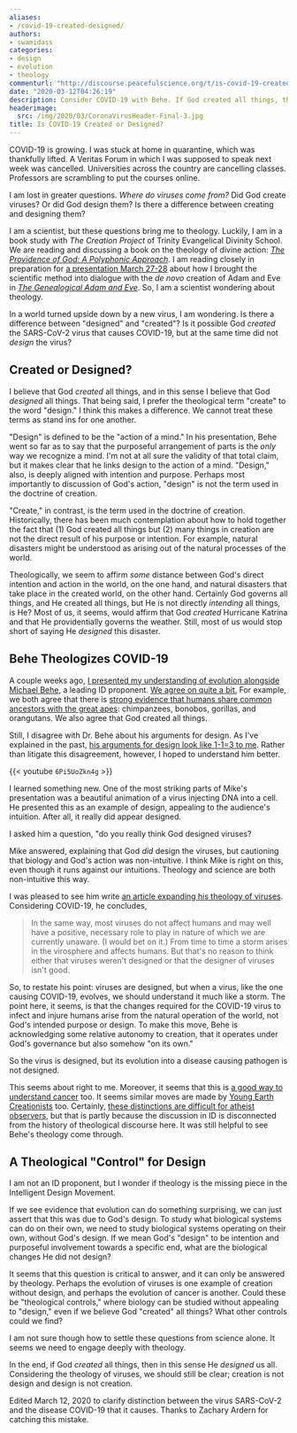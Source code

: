 ```yaml
---
aliases:
- /covid-19-created-designed/
authors:
- swamidass
categories:
- design
- evolution
- theology
commenturl: "http://discourse.peacefulscience.org/t/is-covid-19-created-or-designed/9910"
date: "2020-03-12T04:26:19"
description: Consider COVID-19 with Behe. If God created all things, then in this sense He designed us all. Still, creation is not design and design is not creation.
headerimage:
  src: /img/2020/03/CoronaVirusHeader-Final-3.jpg
title: Is COVID-19 Created or Designed?
---
```


COVID-19 is growing. I was stuck at home in quarantine, which was thankfully lifted. A Veritas Forum in which I was supposed to speak next week was cancelled. Universities across the country are cancelling classes. Professors are scrambling to put the courses online.

I am lost in greater questions. *Where do viruses come from?* Did God create viruses? Or did God design them? Is there a difference between creating and designing them?

I am a scientist, but these questions bring me to theology. Luckily, I am in a book study with *The Creation Project* of Trinity Evangelical Divinity School. We are reading and discussing a book on the theology of divine action: [*The Providence of God: A Polyphonic Approach*](https://amzn.to/3cT2ACL). I am reading closely in preparation for [a presentation March 27-28](https://www.covenantseminary.edu/events/henry-center-theology-conference-divine-action-and-scientific-integrity/) about how I brought the scientific method into dialogue with the *de novo* creation of Adam and Eve in [*The Genealogical Adam and Eve*](https://amzn.to/2U20Uyd). So, I am a scientist wondering about theology.

In a world turned upside down by a new virus, I am wondering. Is there a difference between "designed" and "created"? Is it possible God *created* the SARS-CoV-2 virus that causes COVID-19, but at the same time did not *design* the virus?

## Created or Designed?

I believe that God *created* all things, and in this sense I believe that God *designed* all things. That being said, I prefer the theological term "create" to the word "design." I think this makes a difference. We cannot treat these terms as stand ins for one another. 

"Design" is defined to be the "action of a mind." In his presentation, Behe went so far as to say that the purposeful arrangement of parts is the *only* way we recognize a mind. I'm not at all sure the validity of that total claim, but it makes clear that he links design to the action of a mind. "Design," also, is deeply aligned with intention and purpose. Perhaps most importantly to discussion of God's action, "design" is not the term used in the doctrine of creation.

"Create," in contrast, is the term used in the doctrine of creation. Historically, there has been much contemplation about how to hold together the fact that (1) God created all things but (2) many things in creation are not the direct result of his purpose or intention. For example, natural disasters might be understood as arising out of the natural processes of the world.

Theologically, we seem to affirm *some* distance between God's direct intention and action in the world, on the one hand, and natural disasters that take place in the created world, on the other hand. Certainly God governs all things, and He created all things, but He is not directly *intending* all things, is He? Most of us, it seems, would affirm that God *created* Hurricane Katrina and that He providentially governs the weather. Still, most of us would stop short of saying He *designed* this disaster.

## Behe Theologizes COVID-19

A couple weeks ago, [I presented my understanding of evolution alongside Michael Behe](https://youtu.be/6Pi5UoZkn4g), a leading ID proponent. [We agree on quite a bit.](http://peacefulscience.org/agree-behe/) For example, we both agree that there is [strong evidence that humans share common ancestors with the great apes](https://peacefulscience.org/evidence-and-evolution/): chimpanzees, bonobos, gorillas, and orangutans. We also agree that God created all things.

Still, I disagree with Dr. Behe about his arguments for design. As I've explained in the past, [his arguments for design look like 1-1=3 to me](https://peacefulscience.org/garden-path/). Rather than litigate this disagreement, however, I hoped to understand him better.

{{< youtube `6Pi5UoZkn4g` >}}

I learned something new. One of the most striking parts of Mike's presentation was a beautiful animation of a virus injecting DNA into a cell. He presented this as an example of design, appealing to the audience's intuition. After all, it really did appear designed.

I asked him a question, "do you really think God designed viruses?

Mike answered, explaining that God *did* design the viruses, but cautioning that biology and God's action was non-intuitive. I think Mike is right on this, even though it runs against our intuitions. Theology and science are both non-intuitive this way.

I was pleased to see him write [an article expanding his theology of viruses](https://evolutionnews.org/2020/03/evolution-design-and-covid-19/). Considering COVID-19, he concludes,

> In the same way, most viruses do not affect humans and may well have a positive, necessary role to play in nature of which we are currently unaware. (I would bet on it.) From time to time a storm arises in the virosphere and affects humans. But that's no reason to think either that viruses weren't designed or that the designer of viruses isn't good.

So, to restate his point: viruses are designed, but when a virus, like the one causing COVID-19, evolves, we should understand it much like a storm. The point here, it seems, is that the changes required for the COVID-19 virus to infect and injure humans arise from the natural operation of the world, not God's intended purpose or design. To make this move, Behe is acknowledging some relative autonomy to creation, that it operates under God's governance but also somehow "on its own."

So the virus is designed, but its evolution into a disease causing pathogen is not designed.

This seems about right to me. Moreover, it seems that this is [a good way to understand cancer](https://peacefulscience.org/cancer-evolution/) too. It seems similar moves are made by [Young Earth Creationists](https://creation.com/did-god-make-pathogenic-viruses) too. Certainly, [these distinctions are difficult for atheist observers](https://sensuouscurmudgeon.wordpress.com/2020/03/11/behe-explains-the-coronavirus/), but that is partly because the discussion in ID is disconnected from the history of theological discourse here. It was still helpful to see Behe's theology come through.

## A Theological "Control" for Design

I am not an ID proponent, but I wonder if theology is the missing piece in the Intelligent Design Movement.

If we see evidence that evolution can do something surprising, we can just assert that this was due to God's design. To study what biological systems can do on their own, we need to study biological systems operating on their own, without God's design. If we mean God's "design" to be intention and purposeful involvement towards a specific end, what are the biological changes He did not design?

It seems that this question is critical to answer, and it can only be answered by theology. Perhaps the evolution of viruses is one example of creation without design, and perhaps the evolution of cancer is another. Could these be "theological controls," where biology can be studied without appealing to "design," even if we believe God "created" all things? What other controls could we find?

I am not sure though how to settle these questions from science alone. It seems we need to engage deeply with theology.

In the end, if God *created* all things, then in this sense He *designed* us all. Considering the theology of viruses, we should still be clear; creation is not design and design is not creation. 

Edited March 12, 2020 to clarify distinction between the virus SARS-CoV-2 and the disease COVID-19 that it causes. Thanks to Zachary Ardern for catching this mistake.
